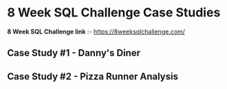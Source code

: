 # 8 Week SQL Challenge Case Studies

**8 Week SQL Challenge link** :- https://8weeksqlchallenge.com/             


## **Case Study #1 - Danny's Diner** 
## **Case Study #2 - Pizza Runner Analysis** 
